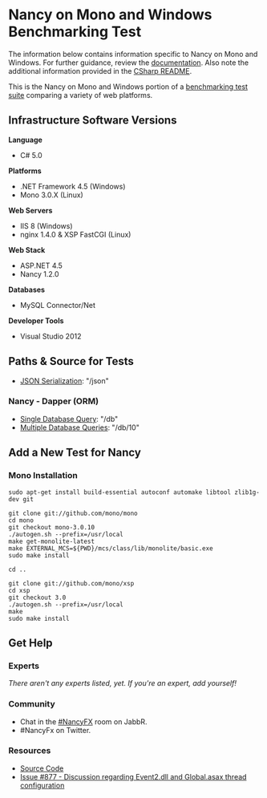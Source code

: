 # Nancy on Mono and Windows Benchmarking Test

The information below contains information specific to Nancy on Mono and Windows. 
For further guidance, review the 
[documentation](http://frameworkbenchmarks.readthedocs.org/en/latest/). 
Also note the additional information provided in the [CSharp README](../).

This is the Nancy on Mono and Windows portion of a [benchmarking test suite](../../) 
comparing a variety of web platforms.

## Infrastructure Software Versions

**Language**

* C# 5.0

**Platforms**

* .NET Framework 4.5 (Windows)
* Mono 3.0.X (Linux)

**Web Servers**

* IIS 8 (Windows)
* nginx 1.4.0 & XSP FastCGI (Linux)

**Web Stack**

* ASP.NET 4.5
* Nancy 1.2.0

**Databases**

* MySQL Connector/Net

**Developer Tools**

* Visual Studio 2012

## Paths & Source for Tests

* [JSON Serialization](NancyModules/JsonModule.cs): "/json"

### Nancy - Dapper (ORM)

* [Single Database Query](NancyModules/DbModule.cs): "/db"
* [Multiple Database Queries](NancyModules/DbModule.cs): "/db/10"

## Add a New Test for Nancy

### Mono Installation

    sudo apt-get install build-essential autoconf automake libtool zlib1g-dev git

    git clone git://github.com/mono/mono
    cd mono
    git checkout mono-3.0.10
    ./autogen.sh --prefix=/usr/local
    make get-monolite-latest
    make EXTERNAL_MCS=${PWD}/mcs/class/lib/monolite/basic.exe
    sudo make install

    cd ..

    git clone git://github.com/mono/xsp
    cd xsp
    git checkout 3.0
    ./autogen.sh --prefix=/usr/local
    make
    sudo make install

## Get Help

### Experts

_There aren't any experts listed, yet. If you're an expert, add yourself!_

### Community

* Chat in the [#NancyFX](https://jabbr.net/account/login?ReturnUrl=%2F#/rooms/nancyfx) room on JabbR.
* #NancyFx on Twitter.

### Resources

* [Source Code](https://github.com/NancyFx/Nancy)
* [Issue #877 - Discussion regarding Event2.dll and Global.asax thread configuration](https://github.com/TechEmpower/FrameworkBenchmarks/issues/877)
